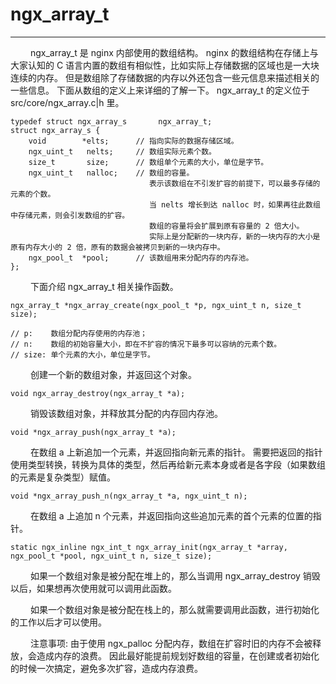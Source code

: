 # ngx_array_t
***

&emsp;&emsp;
ngx_array_t 是 nginx 内部使用的数组结构。
nginx 的数组结构在存储上与大家认知的 C 语言内置的数组有相似性，比如实际上存储数据的区域也是一大块连续的内存。
但是数组除了存储数据的内存以外还包含一些元信息来描述相关的一些信息。
下面从数组的定义上来详细的了解一下。
ngx_array_t 的定义位于 src/core/ngx_array.c|h 里。

    typedef struct ngx_array_s       ngx_array_t;
    struct ngx_array_s {
        void        *elts;      // 指向实际的数据存储区域。
        ngx_uint_t   nelts;     // 数组实际元素个数。
        size_t       size;      // 数组单个元素的大小，单位是字节。
        ngx_uint_t   nalloc;    // 数组的容量。
                                   表示该数组在不引发扩容的前提下，可以最多存储的元素的个数。
                                   当 nelts 增长到达 nalloc 时，如果再往此数组中存储元素，则会引发数组的扩容。
                                   数组的容量将会扩展到原有容量的 2 倍大小。
                                   实际上是分配新的一块内存，新的一块内存的大小是原有内存大小的 2 倍，原有的数据会被拷贝到新的一块内存中。
        ngx_pool_t  *pool;      // 该数组用来分配内存的内存池。
    };

&emsp;&emsp;
下面介绍 ngx_array_t 相关操作函数。

    ngx_array_t *ngx_array_create(ngx_pool_t *p, ngx_uint_t n, size_t size);

    // p:    数组分配内存使用的内存池；
    // n:    数组的初始容量大小，即在不扩容的情况下最多可以容纳的元素个数。
    // size: 单个元素的大小，单位是字节。

&emsp;&emsp;
创建一个新的数组对象，并返回这个对象。

    void ngx_array_destroy(ngx_array_t *a);

&emsp;&emsp;
销毁该数组对象，并释放其分配的内存回内存池。

    void *ngx_array_push(ngx_array_t *a);

&emsp;&emsp;
在数组 a 上新追加一个元素，并返回指向新元素的指针。
需要把返回的指针使用类型转换，转换为具体的类型，然后再给新元素本身或者是各字段（如果数组的元素是复杂类型）赋值。

    void *ngx_array_push_n(ngx_array_t *a, ngx_uint_t n);

&emsp;&emsp;
在数组 a 上追加 n 个元素，并返回指向这些追加元素的首个元素的位置的指针。

    static ngx_inline ngx_int_t ngx_array_init(ngx_array_t *array, ngx_pool_t *pool, ngx_uint_t n, size_t size);

&emsp;&emsp;
如果一个数组对象是被分配在堆上的，那么当调用 ngx_array_destroy 销毁以后，如果想再次使用就可以调用此函数。

&emsp;&emsp;
如果一个数组对象是被分配在栈上的，那么就需要调用此函数，进行初始化的工作以后才可以使用。

&emsp;&emsp;
注意事项: 由于使用 ngx_palloc 分配内存，数组在扩容时旧的内存不会被释放，会造成内存的浪费。
因此最好能提前规划好数组的容量，在创建或者初始化的时候一次搞定，避免多次扩容，造成内存浪费。
